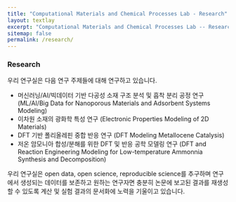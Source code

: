 ```yaml
---
title: "Computational Materials and Chemical Processes Lab - Research"
layout: textlay
excerpt: "Computational Materials and Chemical Processes Lab -- Research"
sitemap: false
permalink: /research/
---
```

### Research

우리 연구실은 다음 연구 주제들에 대해 연구하고 있습니다.

- 머신러닝/AI/빅데이터 기반 다공성 소재 구조 분석 및 흡착 분리 공정 연구 (ML/AI/Big Data for Nanoporous Materials and Adsorbent Systems Modeling)
- 이차원 소재의 광화학 특성 연구 (Electronic Properties Modeling of 2D Materials)
- DFT 기반 폴리올레핀 중합 반응 연구 (DFT Modeling Metallocene Catalysis)
- 저온 암모니아 합성/분해를 위한 DFT 및 반응 공학 모델링 연구 (DFT and Reaction Engineering Modeling for Low-temperature Ammonnia Synthesis and Decomposition)

우리 연구실은 open data, open science, reproducible science를 추구하며 연구에서 생성되는 데이터를 보존하고 원하는 연구자면 충분히 논문에 보고된 결과를 재생성할 수 있도록 계산 및 실험 결과의 문서화에 노력을 기울이고 있습니다.
